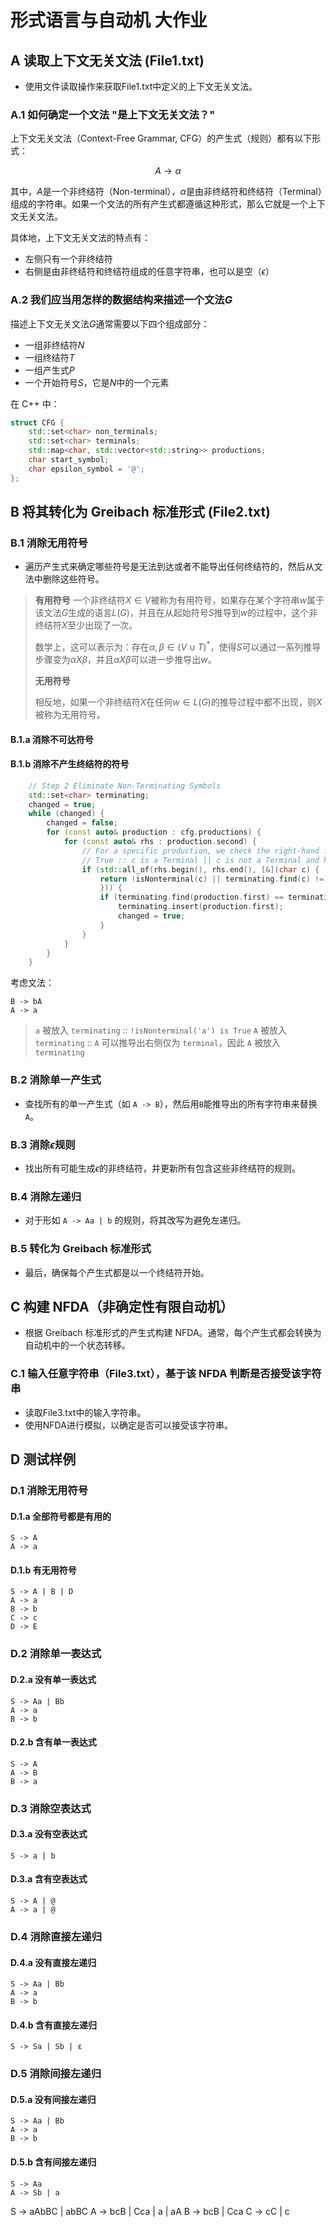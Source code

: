 # 形式语言与自动机 大作业

## A 读取上下文无关文法 (File1.txt)

- 使用文件读取操作来获取File1.txt中定义的上下文无关文法。


### A.1 如何确定一个文法 "是上下文无关文法？"

上下文无关文法（Context-Free Grammar, CFG）的产生式（规则）都有以下形式：

$$
A \rightarrow \alpha
$$

其中，$A$是一个非终结符（Non-terminal），$\alpha$是由非终结符和终结符（Terminal）组成的字符串。如果一个文法的所有产生式都遵循这种形式，那么它就是一个上下文无关文法。

具体地，上下文无关文法的特点有：
- 左侧只有一个非终结符
- 右侧是由非终结符和终结符组成的任意字符串，也可以是空（$\epsilon$）

### A.2 我们应当用怎样的数据结构来描述一个文法$G$

描述上下文无关文法$G$通常需要以下四个组成部分：
- 一组非终结符$N$
- 一组终结符$T$
- 一组产生式$P$
- 一个开始符号$S$，它是$N$中的一个元素


在 C++ 中：

```cpp
struct CFG {
    std::set<char> non_terminals;
    std::set<char> terminals;
    std::map<char, std::vector<std::string>> productions;
    char start_symbol;
    char epsilon_symbol = '@';
};
```

## B 将其转化为 Greibach 标准形式 (File2.txt)

### B.1 消除无用符号

- 遍历产生式来确定哪些符号是无法到达或者不能导出任何终结符的，然后从文法中删除这些符号。
>**有用符号**
>一个非终结符$X \in V$被称为有用符号，如果存在某个字符串$w$属于该文法$G$生成的语言$L(G)$，并且在从起始符号$S$推导到$w$的过程中，这个非终结符$X$至少出现了一次。
>
>数学上，这可以表示为：存在$\alpha, \beta \in (V \cup T)^*$，使得$S$可以通过一系列推导步骤变为$\alpha X \beta$，并且$\alpha X \beta$可以进一步推导出$w$。
>
>**无用符号**
>
>相反地，如果一个非终结符$X$在任何$w \in L(G)$的推导过程中都不出现，则$X$被称为无用符号。

#### B.1.a 消除不可达符号


#### B.1.b 消除不产生终结符的符号

```c++
    // Step 2 Eliminate Non-Terminating Symbols
    std::set<char> terminating;
    changed = true;
    while (changed) {
        changed = false;
        for (const auto& production : cfg.productions) {
            for (const auto& rhs : production.second) {
                // For a specific production, we check the right-hand first,
                // True :: c is a Terminal || c is not a Terminal and has been marked in the terminating
                if (std::all_of(rhs.begin(), rhs.end(), [&](char c) {
                    return !isNonterminal(c) || terminating.find(c) != terminating.end();
                    })) {
                    if (terminating.find(production.first) == terminating.end()) {
                        terminating.insert(production.first);
                        changed = true;
                    }
                }
            }
        }
    }
```

考虑文法：

```
B -> bA
A -> a
```
> `a` 被放入 `terminating` :: `!isNonterminal('a') is True`
> `A` 被放入 `terminating` :: `A` 可以推导出右侧仅为 `terminal`，因此 `A` 被放入 `terminating` 

### B.2 消除单一产生式

- 查找所有的单一产生式（如 `A -> B`），然后用`B`能推导出的所有字符串来替换`A`。

### B.3 消除$\epsilon$规则

- 找出所有可能生成$\epsilon$的非终结符，并更新所有包含这些非终结符的规则。

### B.4 消除左递归

- 对于形如 `A -> Aa | b` 的规则，将其改写为避免左递归。

### B.5 转化为 Greibach 标准形式

- 最后，确保每个产生式都是以一个终结符开始。

## C 构建 NFDA（非确定性有限自动机）

- 根据 Greibach 标准形式的产生式构建 NFDA。通常，每个产生式都会转换为自动机中的一个状态转移。

### C.1 输入任意字符串（File3.txt），基于该 NFDA 判断是否接受该字符串

- 读取File3.txt中的输入字符串。
- 使用NFDA进行模拟，以确定是否可以接受该字符串。


## D 测试样例

### D.1 消除无用符号

#### D.1.a 全部符号都是有用的

```plain text
S -> A
A -> a
```

#### D.1.b 有无用符号

```plain text
S -> A | B | D
A -> a
B -> b
C -> c
D -> E
```

### D.2 消除单一表达式

#### D.2.a 没有单一表达式

```plain text
S -> Aa | Bb
A -> a
B -> b
```

#### D.2.b 含有单一表达式

```plain text
S -> A
A -> B
B -> a
```

### D.3 消除空表达式

#### D.3.a 没有空表达式

```plain text
S -> a | b
```

#### D.3.a 含有空表达式

```plain text
S -> A | @
A -> a | @
```

### D.4 消除直接左递归

#### D.4.a 没有直接左递归

```plain text
S -> Aa | Bb
A -> a
B -> b
```

#### D.4.b 含有直接左递归

```plain text
S -> Sa | Sb | ε
```

### D.5 消除间接左递归

#### D.5.a 没有间接左递归

```plain text
S -> Aa | Bb
A -> a
B -> b
```

#### D.5.b 含有间接左递归

```plain text
S -> Aa
A -> Sb | a
```


S -> aAbBC | abBC
A -> bcB | Cca | a | aA
B -> bcB | Cca
C -> cC | c
